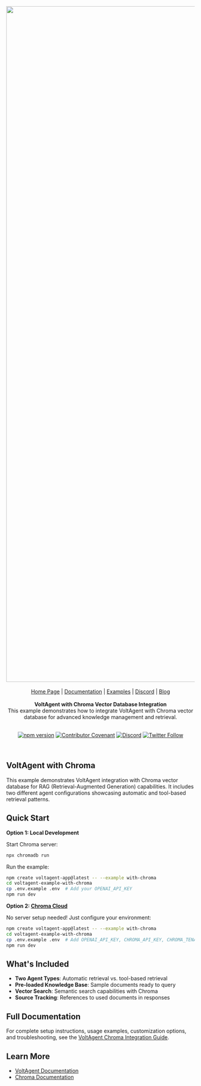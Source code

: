 <div align="center">
<a href="https://voltagent.dev/">
<img width="1800" alt="435380213-b6253409-8741-462b-a346-834cd18565a9" src="https://github.com/user-attachments/assets/452a03e7-eeda-4394-9ee7-0ffbcf37245c" />
</a>

<br/>
<br/>

<div align="center">
    <a href="https://voltagent.dev">Home Page</a> |
    <a href="https://voltagent.dev/docs/">Documentation</a> |
    <a href="https://github.com/voltagent/voltagent/tree/main/examples">Examples</a> |
    <a href="https://s.voltagent.dev/discord">Discord</a> |
    <a href="https://voltagent.dev/blog/">Blog</a>
</div>
</div>

<br/>

<div align="center">
    <strong>VoltAgent with Chroma Vector Database Integration</strong><br>
This example demonstrates how to integrate VoltAgent with Chroma vector database for advanced knowledge management and retrieval.
    <br />
    <br />
</div>

<div align="center">
    
[![npm version](https://img.shields.io/npm/v/@voltagent/core.svg)](https://www.npmjs.com/package/@voltagent/core)
[![Contributor Covenant](https://img.shields.io/badge/Contributor%20Covenant-2.0-4baaaa.svg)](CODE_OF_CONDUCT.md)
[![Discord](https://img.shields.io/discord/1361559153780195478.svg?label=&logo=discord&logoColor=ffffff&color=7389D8&labelColor=6A7EC2)](https://s.voltagent.dev/discord)
[![Twitter Follow](https://img.shields.io/twitter/follow/voltagent_dev?style=social)](https://twitter.com/voltagent_dev)
    
</div>

<br/>

## VoltAgent with Chroma

This example demonstrates VoltAgent integration with Chroma vector database for RAG (Retrieval-Augmented Generation) capabilities. It includes two different agent configurations showcasing automatic and tool-based retrieval patterns.

## Quick Start

**Option 1: Local Development**

Start Chroma server:

```bash
npx chromadb run
```

Run the example:

```bash
npm create voltagent-app@latest -- --example with-chroma
cd voltagent-example-with-chroma
cp .env.example .env  # Add your OPENAI_API_KEY
npm run dev
```

**Option 2: [Chroma Cloud](https://www.trychroma.com/)**

No server setup needed! Just configure your environment:

```bash
npm create voltagent-app@latest -- --example with-chroma
cd voltagent-example-with-chroma
cp .env.example .env  # Add OPENAI_API_KEY, CHROMA_API_KEY, CHROMA_TENANT, CHROMA_DATABASE
npm run dev
```

## What's Included

- **Two Agent Types**: Automatic retrieval vs. tool-based retrieval
- **Pre-loaded Knowledge Base**: Sample documents ready to query
- **Vector Search**: Semantic search capabilities with Chroma
- **Source Tracking**: References to used documents in responses

## Full Documentation

For complete setup instructions, usage examples, customization options, and troubleshooting, see the [VoltAgent Chroma Integration Guide](https://voltagent.dev/docs/rag/chroma/).

## Learn More

- [VoltAgent Documentation](https://voltagent.dev/docs/)
- [Chroma Documentation](https://docs.trychroma.com/)
